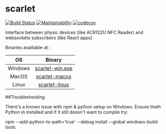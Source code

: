 # scarlet
[![Build Status](https://travis-ci.com/cesar-richard/scarlet.svg?branch=master)](https://travis-ci.com/cesar-richard/scarlet) 
[![Maintainability](https://api.codeclimate.com/v1/badges/add2cd9a14931371621d/maintainability)](https://codeclimate.com/github/cesar-richard/scarlet/maintainability)
[![codecov](https://codecov.io/gh/cesar-richard/scarlet/branch/master/graph/badge.svg)](https://codecov.io/gh/cesar-richard/scarlet)

Interface between physic devices (like ACR122U NFC Reader) and websockets subscribers (like React apps)

Binaries availiable at :

| OS      | Binary                                                                                               |
|:-------:|:----------------------------------------------------------------------------------------------------:|
| Windows | [scarlet-win.exe](https://github.com/cesar-richard/scarlet/releases/latest/download/scarlet-win.exe) |
| MacOS   | [scarlet-macos](https://github.com/cesar-richard/scarlet/releases/latest/download/scarlet-macos)     |
| Linux   | [scarlet-linux](https://github.com/cesar-richard/scarlet/releases/latest/download/scarlet-linux)     |


##Troubleshooting

There's a known issue with npm & python setup on Windows. Ensure thath Python in installed and if it still doesn't want to compile try:

npm --add-python-to-path='true' --debug install --global windows-build-tools
